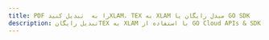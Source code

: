 ---title: PDF را به  تبدیل کنیدXLAM، TEX به XLAM مبدل رایگان یا GO SDKdescription: تبدیل رایگانTEX به XLAM با استفاده از GO Cloud APIs & SDK همچنین اسناد PDF را در Cloud ایجاد، ویرایش و رندر کنید.---